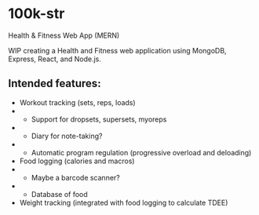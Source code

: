 # 100k-str
Health &amp; Fitness Web App (MERN)

WIP creating a Health and Fitness web application using MongoDB, Express, React, and Node.js.

## Intended features:

* Workout tracking (sets, reps, loads)
* * Support for dropsets, supersets, myoreps
* * Diary for note-taking?
* * Automatic program regulation (progressive overload and deloading)
* Food logging (calories and macros)
* * Maybe a barcode scanner? 
* * Database of food
* Weight tracking (integrated with food logging to calculate TDEE)